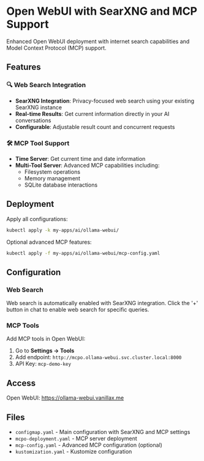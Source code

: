 # Open WebUI with SearXNG and MCP Support

Enhanced Open WebUI deployment with internet search capabilities and Model Context Protocol (MCP) support.

## Features

### 🔍 Web Search Integration
- **SearXNG Integration**: Privacy-focused web search using your existing SearXNG instance
- **Real-time Results**: Get current information directly in your AI conversations
- **Configurable**: Adjustable result count and concurrent requests

### 🛠️ MCP Tool Support
- **Time Server**: Get current time and date information
- **Multi-Tool Server**: Advanced MCP capabilities including:
  - Filesystem operations
  - Memory management
  - SQLite database interactions

## Deployment

Apply all configurations:
```bash
kubectl apply -k my-apps/ai/ollama-webui/
```

Optional advanced MCP features:
```bash
kubectl apply -f my-apps/ai/ollama-webui/mcp-config.yaml
```

## Configuration

### Web Search
Web search is automatically enabled with SearXNG integration. Click the '+' button in chat to enable web search for specific queries.

### MCP Tools
Add MCP tools in Open WebUI:
1. Go to **Settings → Tools**
2. Add endpoint: `http://mcpo.ollama-webui.svc.cluster.local:8000`
3. API Key: `mcp-demo-key`

## Access

Open WebUI: https://ollama-webui.vanillax.me

## Files

- `configmap.yaml` - Main configuration with SearXNG and MCP settings
- `mcpo-deployment.yaml` - MCP server deployment
- `mcp-config.yaml` - Advanced MCP configuration (optional)
- `kustomization.yaml` - Kustomize configuration 